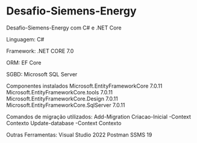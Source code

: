 # Desafio-Siemens-Energy
Desafio-Siemens-Energy com C# e .NET Core

Linguagem: C#

Framework: .NET CORE 7.0

ORM: EF Core

SGBD: Microsoft SQL Server

Componentes instalados
Microsoft.EntityFrameworkCore 7.0.11
Microsoft.EntityFrameworkCore.tools 7.0.11
Microsoft.EntityFrameworkCore.Design 7.0.11
Microsoft.EntityFrameworkCore.SqlServer 7.0.11

Comandos de migração utilizados:
Add-Migration Criacao-Inicial -Context Contexto
Update-database -Context Contexto

Outras Ferramentas:
Visual Studio 2022
Postman
SSMS 19